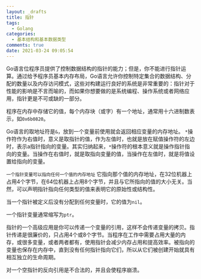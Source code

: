 ```yaml
---
layout: _drafts
title: 指针
tags:
  - Golang
categories:
  - 基本结构和基本数据类型
comments: true
date: 2021-03-24 09:05:54
---
```



Go语言位程序员提供了控制数据结构的指针的能力；但是，你不能进行指针运算。通过给予程序员基本内存布局，Go语言允许你控制特定集合的数据结构、分配的数量以及内存访问模式，这些对构建运行良好的系统是非常重要的：指针对于性能的影响是不言而喻的，而如果你想要做的是系统编程、操作系统或者网络应用，指针更是不可或缺的一部分。

程序在内存中存储它的值，每个内存块（或字）有一个地址，通常用十六进制数表示，如`0x6b0820`。

Go语言的取地址符是`&`，放到一个变量前使用就会返回相应变量的内存地址。
`*`操作符作为右值时，意义是取指针的值，作为左值时，也就是放在赋值操作符的左边时，表示a指针指向的变量。其实归纳起来，`*`操作符的根本意义就是操作指针指向的变量。当操作在右值时，就是取指向变量的值，当操作在左值时，就是将值设置给指向的变量。

`一个指针变量可以指向任何一个值的内存地址` 它指向那个值的内存地址，在32位机器上占用4个字节，在64位机器上占用8个字节，并且与它所指向的值的大小无关。当然，可以声明指针指向任何类型的值来表明它的原始性或结构性。

当一个指针被定义后没有分配到任何变量时，它的值为`nil`。

一个指针变量通常缩写为`ptr`。

指针的一个高级应用是你可以传递一个变量的引用，这样不会传递变量的拷贝。指针传递是很廉价的，只占用4个或8个字节。当程序在工作中需要占用大量的内存，或很多变量，或者两者都有，使用指针会减少内存占用和提高效率。被指向的变量也保存在内存中，直到没有任何指针指向它们，所以从它们被创建开始就具有相互独立的生命周期。

对一个空指针的反向引用是不合法的，并且会使程序崩溃。


